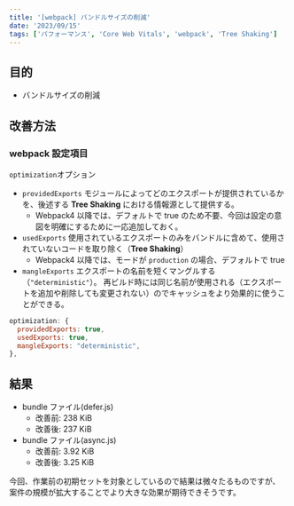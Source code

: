 ```yaml
---
title: '[webpack] バンドルサイズの削減'
date: '2023/09/15'
tags: ['パフォーマンス', 'Core Web Vitals', 'webpack', 'Tree Shaking']
---
```


## 目的

- バンドルサイズの削減

## 改善方法

### webpack 設定項目

`optimization`オプション

- `providedExports`
  モジュールによってどのエクスポートが提供されているかを、後述する **Tree Shaking** における情報源として提供する。
  - Webpack4 以降では、デフォルトで true のため不要、今回は設定の意図を明確にするために一応追加しておく。
- `usedExports`
  使用されているエクスポートのみをバンドルに含めて、使用されていないコードを取り除く（**Tree Shaking**）
  - Webpack4 以降では、モードが `production` の場合、デフォルトで true
- `mangleExports`
  エクスポートの名前を短くマングルする（`"deterministic"`）。
  再ビルド時には同じ名前が使用される（エクスポートを追加や削除しても変更されない）のでキャッシュをより効果的に使うことができる。

```js:webpack.config.js
optimization: {
  providedExports: true,
  usedExports: true,
  mangleExports: "deterministic",
},
```

## 結果

- bundle ファイル(defer.js)
  - 改善前: 238 KiB
  - 改善後: 237 KiB
- bundle ファイル(async.js)
  - 改善前: 3.92 KiB
  - 改善後: 3.25 KiB

今回、作業前の初期セットを対象としているので結果は微々たるものですが、
案件の規模が拡大することでより大きな効果が期待できそうです。
